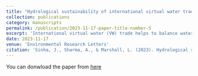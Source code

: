 ```yaml
---
title: "Hydrological sustainability of international virtual water trade"
collection: publications
category: manuscripts
permalink: /publication/2023-11-17-paper-title-number-5
excerpt: 'International virtual water (VW) trade helps to balance water stress across regions. However, it can be questioned whether such trade can remain sustainable as water resources are redistributed across regions resulting from changes in our climate. A conceptual framework to compare VW trade volumes with water fluxes within the water cycle is introduced. We evaluate the distribution of traded water surpluses and deficits associated with crop, animal, and industrial products over 157 countries and 182 global watersheds. About 7% of the countries are identified to conduct VW trade unsustainably. Regions within Africa, North America, central Asia, and Europe exhibit unfeasible VW trading resulting from higher appropriation of freshwater resources than availability influenced by precipitation and evaporation. Assessment at the watershed scale captures overexploitation at finer resolution, generally overlooked in country level analysis. An evaluation into the future reveals more watersheds becoming vulnerable to water storage depletion under future climate trends.'
date: 2023-11-17
venue: 'Environmental Research Letters'
citation: 'Sinha, J., Sharma, A., & Marshall, L. (2023). Hydrological sustainability of international virtual water trade. Environmental Research Letters, 18(12), 124037.'
---
```


You can donwload the paper from [here](https://iopscience.iop.org/article/10.1088/1748-9326/ad0861)

